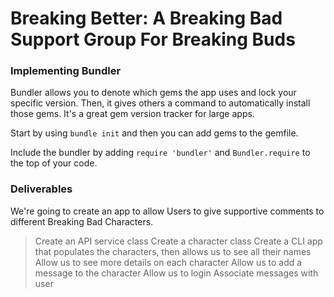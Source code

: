 # Breaking Better: A Breaking Bad Support Group For Breaking Buds

### Implementing Bundler

Bundler allows you to denote which gems the app uses and lock your specific version. Then, it gives others a command to automatically install those gems. It's a great gem version tracker for large apps.

Start by using `bundle init` and then you can add gems to the gemfile.

Include the bundler by adding `require 'bundler'` and `Bundler.require` to the top of your code.

### Deliverables
We're going to create an app to allow Users to give supportive comments to different Breaking Bad Characters.

> Create an API service class
> Create a character class
> Create a CLI app that populates the characters, then allows us to see all their names
> Allow us to see more details on each character
> Allow us to add a message to the character
> Allow us to login
> Associate messages with user
